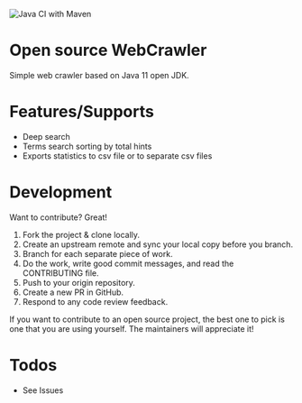 ![Java CI with Maven](https://github.com/Ivanovskij/WebCrawler/workflows/Java%20CI%20with%20Maven/badge.svg)

# Open source WebCrawler
Simple web crawler based on Java 11 open JDK.

# Features/Supports
  - Deep search
  - Terms search sorting by total hints
  - Exports statistics to csv file or to separate csv files

# Development

Want to contribute? Great!
1. Fork the project & clone locally.
2. Create an upstream remote and sync your local copy before you branch.
3. Branch for each separate piece of work.
4. Do the work, write good commit messages, and read the CONTRIBUTING file.
5. Push to your origin repository.
6. Create a new PR in GitHub.
7. Respond to any code review feedback.

If you want to contribute to an open source project, the best one to pick is one that you are using yourself. The maintainers will appreciate it!

# Todos
 - See Issues